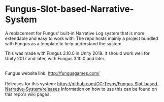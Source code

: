# Fungus-Slot-based-Narrative-System
A replacement for Fungus' built-in Narrative Log system that is more extendable and easy to work with. The repo hosts mainly a project bundled with Fungus as a template to help understand the system.<br/>

This was made with Fungus 3.10.0 in Unity 2018. It should work well for Unity 2017 and later, with Fungus 3.10.0 and later.<br/><br/>

Fungus website link: http://fungusgames.com/ <br/> <br/>
Releases for this system: https://github.com/CG-Tespy/Fungus-Slot-based-Narrative-System/releases 
Information on how to use this can be found on this repo's wiki pages.

